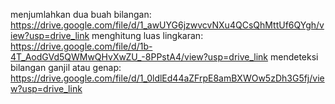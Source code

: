 menjumlahkan dua buah bilangan:
https://drive.google.com/file/d/1_awUYG6jzwvcvNXu4QCsQhMttUf6QYgh/view?usp=drive_link
menghitung luas lingkaran:
https://drive.google.com/file/d/1b-4T_AodGVd5QWMwQHvXwZU_-8PPstA4/view?usp=drive_link
mendeteksi bilangan ganjil atau genap:
https://drive.google.com/file/d/1_0ldlEd44aZFrpE8amBXWOw5zDh3G5fj/view?usp=drive_link
